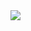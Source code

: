 <a href="https://portal.azure.com/#create/Microsoft.Template/uri/https%3A%2F%2Fraw.githubusercontent.com%2Fapulliam%2FModularARM%2Fmaster%2Fstorage%2Fstorage.json" target="_blank">
     <img src="http://azuredeploy.net/deploybutton.png"/>
</a>